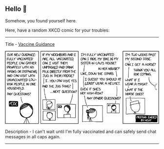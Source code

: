 ## Hello 👀

Somehow, you found yourself here.

Here, have a random XKCD comic for your troubles:

-----------------------------------

Title - [Vaccine Guidance](https://xkcd.com/2434)

![Vaccine Guidance](./random_comic.png)

Description - I can't wait until I'm fully vaccinated and can safely send chat messages in all caps again.

-----------------------------------